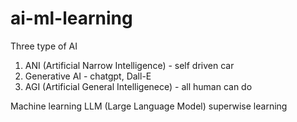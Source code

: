 # ai-ml-learning

Three type of AI
1. ANI (Artificial Narrow Intelligence) - self driven car
2. Generative AI - chatgpt, Dall-E
3. AGI (Artificial General Intelligenece) - all human can do

Machine learning
LLM (Large Language Model)
superwise learning
